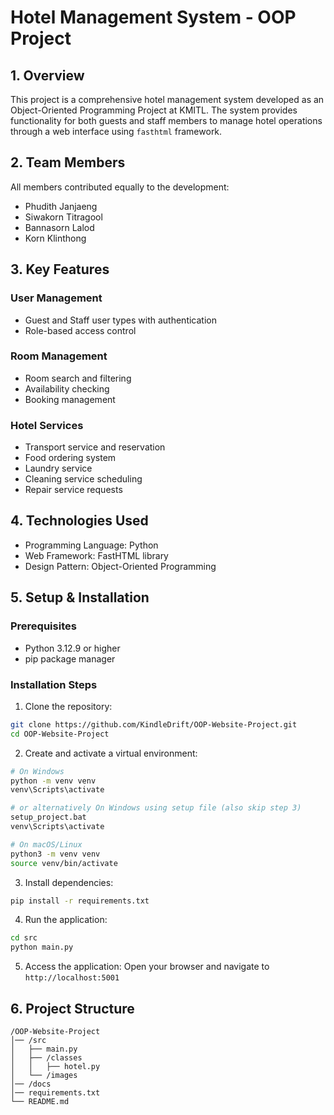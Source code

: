 # Hotel Management System - OOP Project

## 1. Overview

This project is a comprehensive hotel management system developed as an Object-Oriented Programming Project at KMITL. The system provides functionality for both guests and staff members to manage hotel operations through a web interface using `fasthtml` framework.

## 2. Team Members

All members contributed equally to the development:

- Phudith Janjaeng
- Siwakorn Titragool
- Bannasorn Lalod
- Korn Klinthong

## 3. Key Features

### User Management
- Guest and Staff user types with authentication
- Role-based access control

### Room Management
- Room search and filtering
- Availability checking
- Booking management

### Hotel Services
- Transport service and reservation
- Food ordering system
- Laundry service
- Cleaning service scheduling
- Repair service requests

## 4. Technologies Used
- Programming Language: Python
- Web Framework: FastHTML library
- Design Pattern: Object-Oriented Programming

## 5. Setup & Installation

### Prerequisites
- Python 3.12.9 or higher
- pip package manager

### Installation Steps

1. Clone the repository:
```sh
git clone https://github.com/KindleDrift/OOP-Website-Project.git
cd OOP-Website-Project
```

2. Create and activate a virtual environment:
```sh
# On Windows
python -m venv venv
venv\Scripts\activate

# or alternatively On Windows using setup file (also skip step 3)
setup_project.bat
venv\Scripts\activate

# On macOS/Linux
python3 -m venv venv
source venv/bin/activate
```

3. Install dependencies:
```sh
pip install -r requirements.txt
```

4. Run the application:
```sh
cd src
python main.py
```

5. Access the application:
Open your browser and navigate to `http://localhost:5001`

## 6. Project Structure

```
/OOP-Website-Project
│── /src
│   ├── main.py
│   ├── /classes
│   │   ├── hotel.py
│   └── /images
│── /docs
│── requirements.txt
└── README.md
```